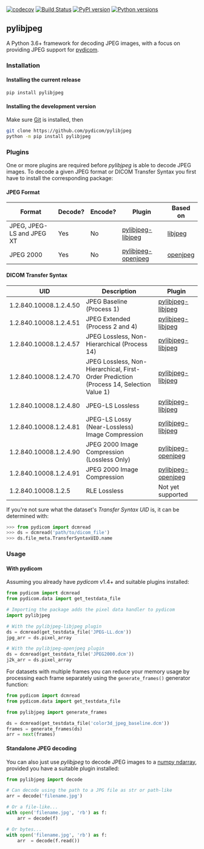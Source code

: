 [![codecov](https://codecov.io/gh/pydicom/pylibjpeg/branch/master/graph/badge.svg)](https://codecov.io/gh/pydicom/pylibjpeg)
[![Build Status](https://github.com/pydicom/pylibjpeg/workflows/build/badge.svg)](https://github.com/pydicom/pylibjpeg/actions?query=workflow%3Abuild)
[![PyPI version](https://badge.fury.io/py/pylibjpeg.svg)](https://badge.fury.io/py/pylibjpeg)
[![Python versions](https://img.shields.io/pypi/pyversions/pylibjpeg.svg)](https://img.shields.io/pypi/pyversions/pylibjpeg.svg)

## pylibjpeg

A Python 3.6+ framework for decoding JPEG images, with a focus on providing JPEG support for [pydicom](https://github.com/pydicom/pydicom).


### Installation
#### Installing the current release

```
pip install pylibjpeg
```

#### Installing the development version

Make sure [Git](https://git-scm.com/) is installed, then
```bash
git clone https://github.com/pydicom/pylibjpeg
python -m pip install pylibjpeg
```

### Plugins

One or more plugins are required before *pylibjpeg* is able to decode JPEG images. To decode a given JPEG format or DICOM Transfer Syntax
you first have to install the corresponding package:

#### JPEG Format
| Format | Decode? | Encode? | Plugin | Based on |
|---|------|---|---|---|
| JPEG, JPEG-LS and JPEG XT | Yes | No | [pylibjpeg-libjpeg][1] | [libjpeg][2] |
| JPEG 2000 | Yes | No | [pylibjpeg-openjpeg][3] | [openjpeg][4] |

#### DICOM Transfer Syntax

| UID | Description | Plugin |
|---|---|----|
| 1.2.840.10008.1.2.4.50 | JPEG Baseline (Process 1) | [pylibjpeg-libjpeg][1] |
| 1.2.840.10008.1.2.4.51 | JPEG Extended (Process 2 and 4) | [pylibjpeg-libjpeg][1]|
| 1.2.840.10008.1.2.4.57 | JPEG Lossless, Non-Hierarchical (Process 14) | [pylibjpeg-libjpeg][1]|
| 1.2.840.10008.1.2.4.70 | JPEG Lossless, Non-Hierarchical, First-Order Prediction</br>(Process 14, Selection Value 1) | [pylibjpeg-libjpeg][1]|
| 1.2.840.10008.1.2.4.80 | JPEG-LS Lossless | [pylibjpeg-libjpeg][1]|
| 1.2.840.10008.1.2.4.81 | JPEG-LS Lossy (Near-Lossless) Image Compression | [pylibjpeg-libjpeg][1]|
| 1.2.840.10008.1.2.4.90 | JPEG 2000 Image Compression (Lossless Only) | [pylibjpeg-openjpeg][4] |
| 1.2.840.10008.1.2.4.91 | JPEG 2000 Image Compression | [pylibjpeg-openjpeg][4] |
| 1.2.840.10008.1.2.5    | RLE Lossless | Not yet supported |

If you're not sure what the dataset's *Transfer Syntax UID* is, it can be
determined with:
```python
>>> from pydicom import dcmread
>>> ds = dcmread('path/to/dicom_file')
>>> ds.file_meta.TransferSyntaxUID.name
```

[1]: https://github.com/pydicom/pylibjpeg-libjpeg
[2]: https://github.com/thorfdbg/libjpeg
[3]: https://github.com/pydicom/pylibjpeg-openjpeg
[4]: https://github.com/uclouvain/openjpeg


### Usage
#### With pydicom
Assuming you already have *pydicom* v1.4+ and suitable plugins installed:

```python
from pydicom import dcmread
from pydicom.data import get_testdata_file

# Importing the package adds the pixel data handler to pydicom
import pylibjpeg

# With the pylibjpeg-libjpeg plugin
ds = dcmread(get_testdata_file('JPEG-LL.dcm'))
jpg_arr = ds.pixel_array

# With the pylibjpeg-openjpeg plugin
ds = dcmread(get_testdata_file('JPEG2000.dcm'))
j2k_arr = ds.pixel_array
```

For datasets with multiple frames you can reduce your memory usage by
processing each frame separately using the ``generate_frames()`` generator
function:
```python
from pydicom import dcmread
from pydicom.data import get_testdata_file

from pylibjpeg import generate_frames

ds = dcmread(get_testdata_file('color3d_jpeg_baseline.dcm'))
frames = generate_frames(ds)
arr = next(frames)
```

#### Standalone JPEG decoding
You can also just use *pylibjpeg* to decode JPEG images to a [numpy ndarray](https://docs.scipy.org/doc/numpy/reference/generated/numpy.ndarray.html), provided you have a suitable plugin installed:
```python
from pylibjpeg import decode

# Can decode using the path to a JPG file as str or path-like
arr = decode('filename.jpg')

# Or a file-like...
with open('filename.jpg', 'rb') as f:
    arr = decode(f)

# Or bytes...
with open('filename.jpg', 'rb') as f:
    arr  = decode(f.read())
```
